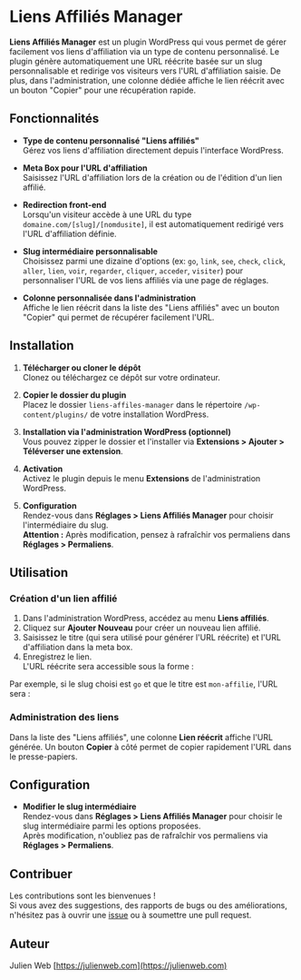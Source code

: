 # Liens Affiliés Manager

**Liens Affiliés Manager** est un plugin WordPress qui vous permet de gérer facilement vos liens d'affiliation via un type de contenu personnalisé. Le plugin génère automatiquement une URL réécrite basée sur un slug personnalisable et redirige vos visiteurs vers l'URL d'affiliation saisie. De plus, dans l'administration, une colonne dédiée affiche le lien réécrit avec un bouton "Copier" pour une récupération rapide.

## Fonctionnalités

- **Type de contenu personnalisé "Liens affiliés"**  
  Gérez vos liens d'affiliation directement depuis l'interface WordPress.

- **Meta Box pour l'URL d'affiliation**  
  Saisissez l'URL d'affiliation lors de la création ou de l'édition d'un lien affilié.

- **Redirection front-end**  
  Lorsqu'un visiteur accède à une URL du type `domaine.com/[slug]/[nomdusite]`, il est automatiquement redirigé vers l'URL d'affiliation définie.

- **Slug intermédiaire personnalisable**  
  Choisissez parmi une dizaine d'options (ex: `go`, `link`, `see`, `check`, `click`, `aller`, `lien`, `voir`, `regarder`, `cliquer`, `acceder`, `visiter`) pour personnaliser l'URL de vos liens affiliés via une page de réglages.

- **Colonne personnalisée dans l'administration**  
  Affiche le lien réécrit dans la liste des "Liens affiliés" avec un bouton "Copier" qui permet de récupérer facilement l'URL.

## Installation

1. **Télécharger ou cloner le dépôt**  
   Clonez ou téléchargez ce dépôt sur votre ordinateur.

2. **Copier le dossier du plugin**  
   Placez le dossier `liens-affiles-manager` dans le répertoire `/wp-content/plugins/` de votre installation WordPress.

3. **Installation via l'administration WordPress (optionnel)**  
   Vous pouvez zipper le dossier et l'installer via **Extensions > Ajouter > Téléverser une extension**.

4. **Activation**  
   Activez le plugin depuis le menu **Extensions** de l'administration WordPress.

5. **Configuration**  
   Rendez-vous dans **Réglages > Liens Affiliés Manager** pour choisir l'intermédiaire du slug.  
   **Attention :** Après modification, pensez à rafraîchir vos permaliens dans **Réglages > Permaliens**.

## Utilisation

### Création d'un lien affilié

1. Dans l'administration WordPress, accédez au menu **Liens affiliés**.
2. Cliquez sur **Ajouter Nouveau** pour créer un nouveau lien affilié.
3. Saisissez le titre (qui sera utilisé pour générer l'URL réécrite) et l'URL d'affiliation dans la meta box.
4. Enregistrez le lien.  
   L'URL réécrite sera accessible sous la forme :

Par exemple, si le slug choisi est `go` et que le titre est `mon-affilie`, l'URL sera :  


### Administration des liens

Dans la liste des "Liens affiliés", une colonne **Lien réécrit** affiche l'URL générée. Un bouton **Copier** à côté permet de copier rapidement l'URL dans le presse-papiers.

## Configuration

- **Modifier le slug intermédiaire**  
Rendez-vous dans **Réglages > Liens Affiliés Manager** pour choisir le slug intermédiaire parmi les options proposées.  
Après modification, n'oubliez pas de rafraîchir vos permaliens via **Réglages > Permaliens**.

## Contribuer

Les contributions sont les bienvenues !  
Si vous avez des suggestions, des rapports de bugs ou des améliorations, n'hésitez pas à ouvrir une [issue](https://github.com/akstiger67/liens-affiles-manager/issues) ou à soumettre une pull request.

## Auteur

Julien Web
[https://julienweb.com](https://julienweb.com)


